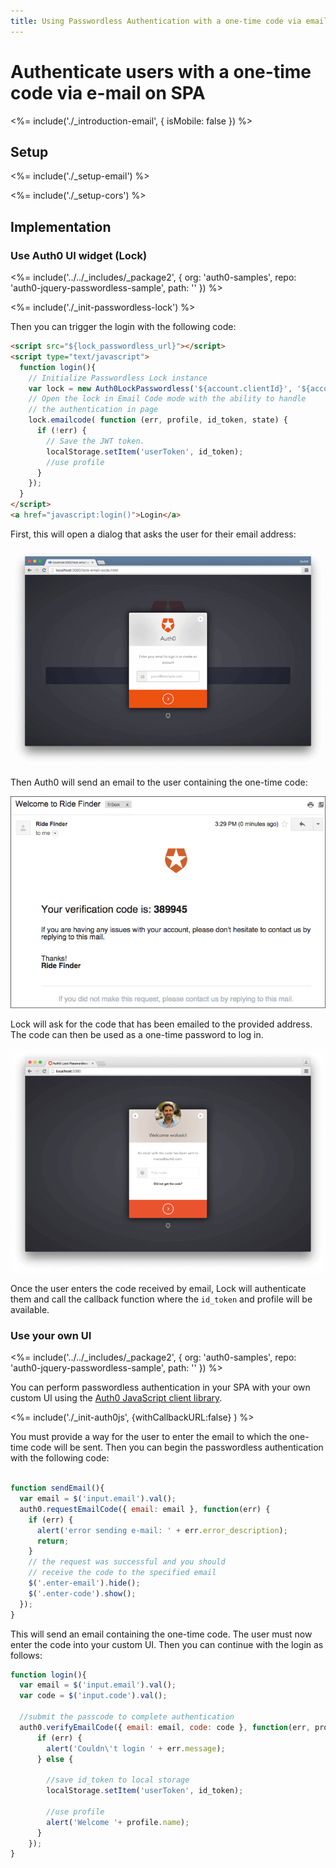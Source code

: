 ```yaml
---
title: Using Passwordless Authentication with a one-time code via email on SPA
---
```


# Authenticate users with a one-time code via e-mail on SPA

<%= include('./_introduction-email', { isMobile: false }) %>

## Setup

<%= include('./_setup-email') %>

<%= include('./_setup-cors') %>

## Implementation

### Use Auth0 UI widget (Lock)

<%= include('../../_includes/_package2', {
  org: 'auth0-samples',
  repo: 'auth0-jquery-passwordless-sample',
  path: ''
}) %>

<%= include('./_init-passwordless-lock') %>

Then you can trigger the login with the following code:

```html
<script src="${lock_passwordless_url}"></script>
<script type="text/javascript">
  function login(){
    // Initialize Passwordless Lock instance
    var lock = new Auth0LockPasswordless('${account.clientId}', '${account.namespace}');
    // Open the lock in Email Code mode with the ability to handle
    // the authentication in page
    lock.emailcode( function (err, profile, id_token, state) {
      if (!err) {
        // Save the JWT token.
        localStorage.setItem('userToken', id_token);
        //use profile
      }
    });
  }
</script>
<a href="javascript:login()">Login</a>
```

First, this will open a dialog that asks the user for their email address:

![](/media/articles/connections/passwordless/passwordless-email-request-web.png)

Then Auth0 will send an email to the user containing the one-time code:

![](/media/articles/connections/passwordless/passwordless-email-receive-code-web.png)

Lock will ask for the code that has been emailed to the provided address. The code can then be used as a one-time password to log in.

![](/media/articles/connections/passwordless/passwordless-email-enter-code-web.png)

Once the user enters the code received by email, Lock will authenticate them and call the callback function where the `id_token` and profile will be available.

### Use your own UI

<%= include('../../_includes/_package2', {
  org: 'auth0-samples',
  repo: 'auth0-jquery-passwordless-sample',
  path: ''
}) %>

You can perform passwordless authentication in your SPA with your own custom UI using the [Auth0 JavaScript client library](/libraries/auth0js).

<%= include('./_init-auth0js', {withCallbackURL:false} ) %>

You must provide a way for the user to enter the email to which the one-time code will be sent. Then you can begin the passwordless authentication with the following code:

```js

function sendEmail(){
  var email = $('input.email').val();
  auth0.requestEmailCode({ email: email }, function(err) {
    if (err) {
      alert('error sending e-mail: ' + err.error_description);
      return;
    }
    // the request was successful and you should
    // receive the code to the specified email
    $('.enter-email').hide();
    $('.enter-code').show();
  });
}
```

This will send an email containing the one-time code. The user must now enter the code into your custom UI. Then you can continue with the login as follows:

```js
function login(){
  var email = $('input.email').val();
  var code = $('input.code').val();

  //submit the passcode to complete authentication
  auth0.verifyEmailCode({ email: email, code: code }, function(err, profile, id_token, access_token) {
      if (err) {
        alert('Couldn\'t login ' + err.message);
      } else {

        //save id_token to local storage
        localStorage.setItem('userToken', id_token);

        //use profile
        alert('Welcome '+ profile.name);
      }
    });
}
```
